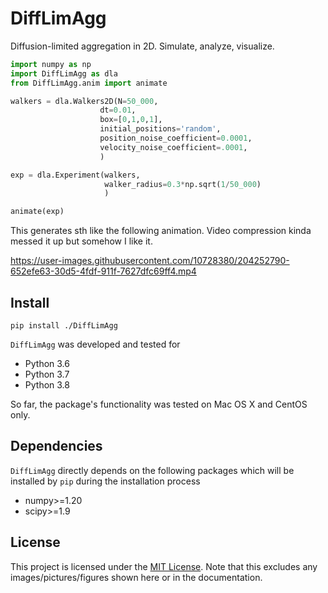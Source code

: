 # DiffLimAgg

Diffusion-limited aggregation in 2D. Simulate, analyze, visualize.

```python
import numpy as np
import DiffLimAgg as dla
from DiffLimAgg.anim import animate

walkers = dla.Walkers2D(N=50_000,
                    dt=0.01,
                    box=[0,1,0,1],
                    initial_positions='random',
                    position_noise_coefficient=0.0001,
                    velocity_noise_coefficient=.0001,
                    )

exp = dla.Experiment(walkers,
                     walker_radius=0.3*np.sqrt(1/50_000)
                     )

animate(exp)
```

This generates sth like the following animation. Video compression kinda messed it up but somehow I like it.

https://user-images.githubusercontent.com/10728380/204252790-652efe63-30d5-4fdf-911f-7627dfc69ff4.mp4


## Install

    pip install ./DiffLimAgg

`DiffLimAgg` was developed and tested for 

* Python 3.6
* Python 3.7
* Python 3.8

So far, the package's functionality was tested on Mac OS X and CentOS only.

## Dependencies

`DiffLimAgg` directly depends on the following packages which will be installed by `pip` during the installation process

* numpy>=1.20
* scipy>=1.9

## License

This project is licensed under the [MIT License](https://github.com/benmaier/DiffLimAgg/blob/main/LICENSE).
Note that this excludes any images/pictures/figures shown here or in the documentation.
